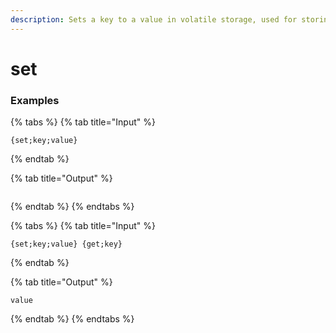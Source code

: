 ```yaml
---
description: Sets a key to a value in volatile storage, used for storing things. If you want full persistence, look into "perset" and "perget"
---
```


# set <key> <value>

### Examples

{% tabs %}
{% tab title="Input" %}
```text
{set;key;value}
```
{% endtab %}

{% tab title="Output" %}
```text

```
{% endtab %}
{% endtabs %}

{% tabs %}
{% tab title="Input" %}
```text
{set;key;value} {get;key}
```
{% endtab %}

{% tab title="Output" %}
```text
value
```
{% endtab %}
{% endtabs %}